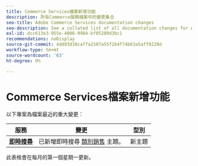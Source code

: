 ```yaml
---
title: Commerce Services檔案新增功能
description: 所有Commerce服務檔案中的變更集合
seo-title: Adobe Commerce Services documentation changes
seo-description: See a collated list of all documentation changes for Adobe Commerce Services and integration services.
exl-id: dcc613e3-955e-4006-9984-bf05289d3bc1
recommendations: noDisplay
source-git-commit: 4dd93d38caffa1507a55f2b4f74b63a5aff9229d
workflow-type: tm+mt
source-wordcount: '63'
ht-degree: 0%

---
```


# Commerce Services檔案新增功能

以下專案為檔案最近的重大變更：

| 服務 | 變更 | 型別 |
| -- | -- | -- |
| [**即時搜尋**](../live-search/guide-overview.md) | 已新增即時搜尋 [類別銷售](https://experienceleague.adobe.com/docs/commerce-merchant-services/live-search/category-merch.html) 主題。 | 新主題 |

此表格會在每月的第一個星期一更新。
